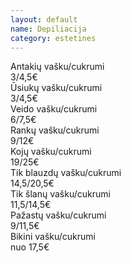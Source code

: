 ```yaml
---
layout: default
name: Depiliacija
category: estetines
---
```



<div class="content-box">
<div class="row top-price-row"><div class="name-tag col-lg-3 col-md-3 col-sm-3 col-xs-12">Antakių vašku/cukrumi</div><div class="price-tag col-lg-2 col-md-2 col-sm-2 col-xs-6">3/4,5€</div></div>
	<div class="row colored-row"><div class="name-tag col-lg-3 col-md-3 col-sm-3 col-xs-12">Ūsiukų vašku/cukrumi</div><div class="price-tag col-lg-2 col-md-2 col-sm-2 col-xs-6">3/4,5€</div></div>
	<div class="row"><div class="name-tag col-lg-3 col-md-3 col-sm-3 col-xs-12">Veido vašku/cukrumi</div><div class="price-tag col-lg-2 col-md-2 col-sm-2 col-xs-6">6/7,5€</div></div>
	<div class="row colored-row"><div class="name-tag col-lg-3 col-md-3 col-sm-3 col-xs-12">Rankų vašku/cukrumi</div><div class="time-tag col-lg-2 col-md-2 col-sm-2 col-xs-6">9/12€</div></div>
	<div class="row"><div class="name-tag col-lg-3 col-md-3 col-sm-3 col-xs-12">Kojų vašku/cukrumi</div><div class="price-tag col-lg-2 col-md-2 col-sm-2 col-xs-6">19/25€</div></div>
	<div class="row colored-row"><div class="name-tag col-lg-3 col-md-3 col-sm-3 col-xs-12">Tik blauzdų vašku/cukrumi</div><div class="price-tag col-lg-2 col-md-2 col-sm-2 col-xs-6">14,5/20,5€</div></div>
	<div class="row"><div class="name-tag col-lg-3 col-md-3 col-sm-3 col-xs-12">Tik šlanų vašku/cukrumi</div><div class="price-tag col-lg-2 col-md-2 col-sm-2 col-xs-6">11,5/14,5€</div></div>
	<div class="row colored-row"><div class="name-tag col-lg-3 col-md-3 col-sm-3col-xs-12">Pažastų vašku/cukrumi</div><div class="price-tag col-lg-2 col-md-2 col-sm-2 col-xs-6">9/11,5€</div></div>
	<div class="row"><div class="name-tag col-lg-3 col-md-3 col-sm-3col-xs-12">Bikini vašku/cukrumi</div><div class="price-tag col-lg-2 col-md-2 col-sm-2 col-xs-6">nuo 17,5€</div></div>
</div>
